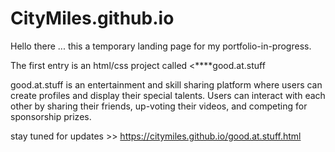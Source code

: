 # CityMiles.github.io
Hello there ... this a temporary landing page for my portfolio-in-progress.

The first entry is an html/css project called <****good.at.stuff

good.at.stuff is an entertainment and skill sharing platform where users can create profiles and display their special talents. Users can interact with each other by sharing their friends, up-voting their videos, and competing for sponsorship prizes.

stay tuned for updates >> https://citymiles.github.io/good.at.stuff.html
